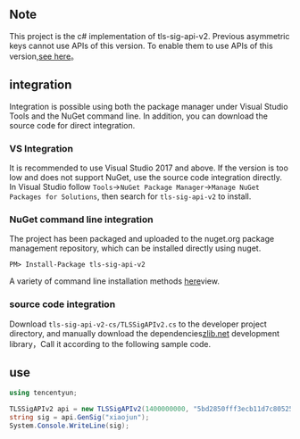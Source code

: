## Note
This project is the c# implementation of tls-sig-api-v2. Previous asymmetric keys cannot use APIs of this version. To enable them to use APIs of this version,[see here](https://github.com/tencentyun/tls-sig-api-cs)。

## integration
Integration is possible using both the package manager under Visual Studio Tools and the NuGet command line. In addition, you can download the source code for direct integration.
### VS Integration

It is recommended to use Visual Studio 2017 and above. If the version is too low and does not support NuGet, use the source code integration directly.
In Visual Studio follow `Tools`->`NuGet Package Manager`->`Manage NuGet Packages for Solutions`, then search for `tls-sig-api-v2` to install.
### NuGet command line integration

The project has been packaged and uploaded to the nuget.org package management repository, which can be installed directly using nuget.
```
PM> Install-Package tls-sig-api-v2
```
A variety of command line installation methods [here](https://www.nuget.org/packages/tls-sig-api-v2)view.

### source code integration
Download `tls-sig-api-v2-cs/TLSSigAPIv2.cs` to the developer project directory, and manually download the dependencies[zlib.net](https://www.nuget.org/packages/zlib.net-mutliplatform/) development library，Call it according to the following sample code.

## use
``` c#
using tencentyun;

TLSSigAPIv2 api = new TLSSigAPIv2(1400000000, "5bd2850fff3ecb11d7c805251c51ee463a25727bddc2385f3fa8bfee1bb93b5e");
string sig = api.GenSig("xiaojun");
System.Console.WriteLine(sig);
```
